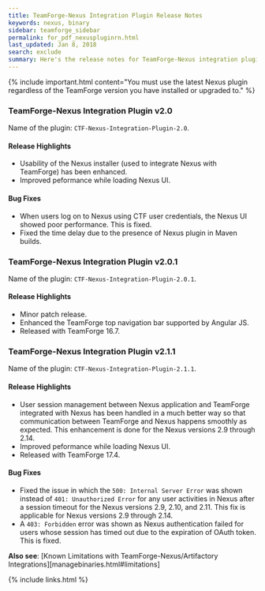 ```yaml
---
title: TeamForge-Nexus Integration Plugin Release Notes
keywords: nexus, binary
sidebar: teamforge_sidebar
permalink: for_pdf_nexuspluginrn.html
last_updated: Jan 8, 2018
search: exclude
summary: Here's the release notes for TeamForge-Nexus integration plugin.
---
```


{% include important.html content="You must use the latest Nexus plugin regardless of the TeamForge version you have installed or upgraded to." %}

### TeamForge-Nexus Integration Plugin v2.0

Name of the plugin: `CTF-Nexus-Integration-Plugin-2.0`.

#### Release Highlights
* Usability of the Nexus installer (used to integrate Nexus with TeamForge) has been enhanced.
* Improved peformance while loading Nexus UI.

#### Bug Fixes
* When users log on to Nexus using CTF user credentials, the Nexus UI showed poor performance. This is fixed.
* Fixed the time delay due to the presence of Nexus plugin in Maven builds.

### TeamForge-Nexus Integration Plugin v2.0.1

Name of the plugin: `CTF-Nexus-Integration-Plugin-2.0.1`.

#### Release Highlights
* Minor patch release.
* Enhanced the TeamForge top navigation bar supported by Angular JS.
* Released with TeamForge 16.7.

### TeamForge-Nexus Integration Plugin v2.1.1

Name of the plugin: `CTF-Nexus-Integration-Plugin-2.1.1`.

#### Release Highlights
* User session management between Nexus application and TeamForge integrated with Nexus has been handled in a much better way so that communication between TeamForge and Nexus happens smoothly as expected. This enhancement is done for the Nexus versions 2.9 through 2.14.
* Improved peformance while loading Nexus UI.
* Released with TeamForge 17.4.

#### Bug Fixes
* Fixed the issue in which the `500: Internal Server Error` was shown instead of `401: Unauthorized Error` for any user activities in Nexus after a session timeout for the Nexus versions 2.9, 2.10, and 2.11. This fix is applicable for Nexus versions 2.9 through 2.14.
* A `403: Forbidden` error was shown as Nexus authentication failed for users whose session has timed out due to the expiration of OAuth token. This is fixed.

**Also see**: [Known Limitations with TeamForge-Nexus/Artifactory Integrations][managebinaries.html#limitations]

{% include links.html %}